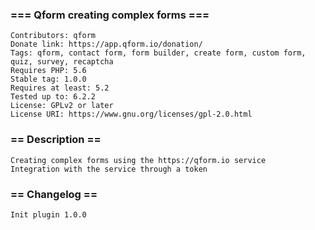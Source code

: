### === Qform creating complex forms === ###
````
Contributors: qform
Donate link: https://app.qform.io/donation/
Tags: qform, contact form, form builder, create form, custom form, quiz, survey, recaptcha
Requires PHP: 5.6
Stable tag: 1.0.0
Requires at least: 5.2
Tested up to: 6.2.2
License: GPLv2 or later
License URI: https://www.gnu.org/licenses/gpl-2.0.html

````

### == Description == ###
````
Creating complex forms using the https://qform.io service
Integration with the service through a token
````

### == Changelog == ###
````
Init plugin 1.0.0
````
